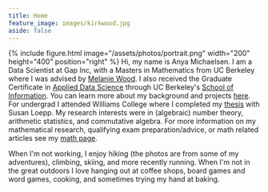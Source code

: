 ```yaml
---
title: Home
feature_image: images/kirkwood.jpg 
aside: false
---
```


{% include figure.html image="/assets/photos/portrait.png"  width="200" height="400" position="right" %}
Hi, my name is Anya Michaelsen. I am a Data Scientist at Gap Inc, with a Masters in Mathematics from UC Berkeley where I was advised by [Melanie Wood](http://people.math.harvard.edu/~mmwood/). I also received the Graduate Certificate in [Applied Data Science](https://www.ischool.berkeley.edu/programs/data-science-certificate) through UC Berkeley's [School of Information](https://www.ischool.berkeley.edu/). You can learn more about my background and projects [here](/datascience).
For undergrad I attended Williams College where I completed my [thesis](/research) with Susan Loepp.
My research interests were in (algebraic) number theory, arithmetic statistics, and commutative algebra. For more information on my mathematical research, qualifying exam preparation/advice, or math related articles see my [math page](/math).

When I'm not working, I enjoy hiking (the photos are from some of my adventures), climbing, skiing, and more recently running. When I'm not in the great outdoors I love hanging out at coffee shops, board games and word games, cooking, and sometimes trying my hand at baking. 

